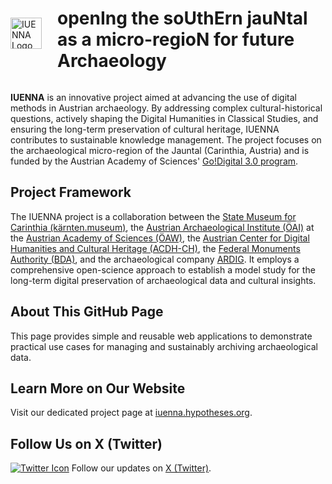 <div style="display: flex; align-items: center; gap: 25px;">
    <img src="https://www.oeaw.ac.at/fileadmin/_processed_/0/5/csm_IUENNA_01_neu_4bc16445f0.jpg" alt="IUENNA Logo" style="height: 50px;">
    <h1>openIng the soUthErn jauNtal as a micro-regioN for future Archaeology</h1>
</div>

**IUENNA** is an innovative project aimed at advancing the use of digital methods in Austrian archaeology. By addressing complex cultural-historical questions, actively shaping the Digital Humanities in Classical Studies, and ensuring the long-term preservation of cultural heritage, IUENNA contributes to sustainable knowledge management. The project focuses on the archaeological micro-region of the Jauntal (Carinthia, Austria) and is funded by the Austrian Academy of Sciences' [Go!Digital 3.0 program](https://www.oeaw.ac.at/foerderungen/godigital/godigital-30).

## Project Framework

The IUENNA project is a collaboration between the [State Museum for Carinthia (kärnten.museum)](https://www.kaernten.museum/), the [Austrian Archaeological Institute (ÖAI)](https://www.oeaw.ac.at/oeai) at the [Austrian Academy of Sciences (ÖAW)](https://www.oeaw.ac.at/), the [Austrian Center for Digital Humanities and Cultural Heritage (ACDH-CH)](https://www.oeaw.ac.at/acdh), the [Federal Monuments Authority (BDA)](https://bda.gv.at/), and the archaeological company [ARDIG](https://www.ardig.at/). It employs a comprehensive open-science approach to establish a model study for the long-term digital preservation of archaeological data and cultural insights.

## About This GitHub Page

This page provides simple and reusable web applications to demonstrate practical use cases for managing and sustainably archiving archaeological data.

## Learn More on Our Website

Visit our dedicated project page at [iuenna.hypotheses.org](https://iuenna.hypotheses.org).

## Follow Us on X (Twitter)

[![Twitter Icon](https://cdn-icons-png.flaticon.com/512/733/733579.png)](https://twitter.com/project_iuenna) Follow our updates on [X (Twitter)](https://twitter.com/project_iuenna).